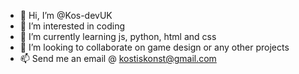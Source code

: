 - 👋 Hi, I’m @Kos-devUK
- 👀 I’m interested in coding
- 🌱 I’m currently learning js, python, html and css
- 💞️ I’m looking to collaborate on game design or any other projects
- 📫 Send me an email @ kostiskonst@gmail.com

<!---
Kos-devUK/Kos-devUK is a ✨ special ✨ repository because its `README.md` (this file) appears on your GitHub profile.
You can click the Preview link to take a look at your changes.
--->
